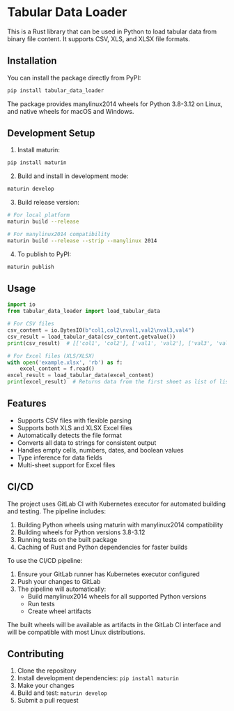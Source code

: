 # Tabular Data Loader

This is a Rust library that can be used in Python to load tabular data from binary file content. It supports CSV, XLS, and XLSX file formats.

## Installation

You can install the package directly from PyPI:

```bash
pip install tabular_data_loader
```

The package provides manylinux2014 wheels for Python 3.8-3.12 on Linux, and native wheels for macOS and Windows.

## Development Setup

1. Install maturin:
```bash
pip install maturin
```

2. Build and install in development mode:
```bash
maturin develop
```

3. Build release version:
```bash
# For local platform
maturin build --release

# For manylinux2014 compatibility
maturin build --release --strip --manylinux 2014
```

4. To publish to PyPI:
```bash
maturin publish
```

## Usage

```python
import io
from tabular_data_loader import load_tabular_data

# For CSV files
csv_content = io.BytesIO(b"col1,col2\nval1,val2\nval3,val4")
csv_result = load_tabular_data(csv_content.getvalue())
print(csv_result)  # [['col1', 'col2'], ['val1', 'val2'], ['val3', 'val4']]

# For Excel files (XLS/XLSX)
with open('example.xlsx', 'rb') as f:
    excel_content = f.read()
excel_result = load_tabular_data(excel_content)
print(excel_result)  # Returns data from the first sheet as list of lists
```

## Features

- Supports CSV files with flexible parsing
- Supports both XLS and XLSX Excel files
- Automatically detects the file format
- Converts all data to strings for consistent output
- Handles empty cells, numbers, dates, and boolean values
- Type inference for data fields
- Multi-sheet support for Excel files

## CI/CD

The project uses GitLab CI with Kubernetes executor for automated building and testing. The pipeline includes:

1. Building Python wheels using maturin with manylinux2014 compatibility
2. Building wheels for Python versions 3.8-3.12
3. Running tests on the built package
4. Caching of Rust and Python dependencies for faster builds

To use the CI/CD pipeline:

1. Ensure your GitLab runner has Kubernetes executor configured
2. Push your changes to GitLab
3. The pipeline will automatically:
   - Build manylinux2014 wheels for all supported Python versions
   - Run tests
   - Create wheel artifacts

The built wheels will be available as artifacts in the GitLab CI interface and will be compatible with most Linux distributions.

## Contributing

1. Clone the repository
2. Install development dependencies: `pip install maturin`
3. Make your changes
4. Build and test: `maturin develop`
5. Submit a pull request
